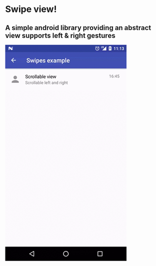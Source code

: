 # Swipe view!
## A simple android library providing an abstract view supports left & right gestures

![](https://github.com/UdiOshi85/libSwipes/blob/master/raw/swipe_example_1.gif)
